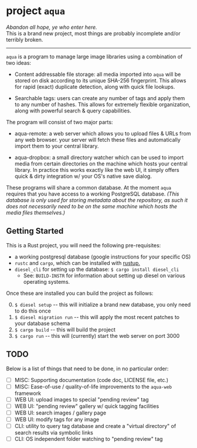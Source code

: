 # project `aqua`

_Abandon all hope, ye who enter here._  
This is a brand new project, most things are probably incomplete and/or terribly broken.

---

`aqua` is a program to manage large image libraries using a combination of two ideas:

- Content addressable file storage: all media imported into `aqua` will be stored on disk
  according to its unique SHA-256 fingerprint. This allows for rapid (exact) duplicate detection,
  along with quick file lookups.

- Searchable tags: users can create any number of tags and apply them to any number of hashes.
  This allows for extremely flexible organization, along with powerful search & query capabilities.
  
The program will consist of two major parts:

- aqua-remote: a web server which allows you to upload files & URLs from any web browser.
  your server will fetch these files and automatically import them to your central library.

- aqua-dropbox: a small directory watcher which can be used to import media from certain
  directories on the machine which hosts your central library. In practice this works exactly
  like the web UI, it simply offers quick & dirty integration w/ your OS's native save dialog.

These programs will share a common database. At the moment `aqua` requires that you have access
to a working PostgreSQL database. _(This database is only used for storing metadata about the repository,
as such it does not necessarily need to be on the same machine which hosts the media files themselves.)_



## Getting Started

This is a Rust project, you will need the following pre-requisites:

- a working postgresql database (google instructions for your specific OS)
- `rustc` and `cargo`, which can be installed with [rustup.](https://rustup.rs/)
- `diesel_cli` for setting up the database: `$ cargo install diesel_cli`
  - See: `BUILD-INSTR` for information about setting up diesel on 
    various operating systems.

Once these are installed you can build the project as follows:

0. `$ diesel setup` -- this will initialize a brand new database, you only need to do this once
0. `$ diesel migration run` -- this will apply the most recent patches to your database schema
0. `$ cargo build` -- this will build the project
0. `$ cargo run` -- this will (currently) start the web server on port 3000



## TODO

Below is a list of things that need to be done, in no particular order:

- [ ] MISC: Supporting documentation (code doc, LICENSE file, etc.)
- [ ] MISC: Ease-of-use / quality-of-life improvements to the `aqua-web` framework
- [ ] WEB UI: upload images to special "pending review" tag
- [ ] WEB UI: "pending review" gallery w/ quick tagging facilities
- [ ] WEB UI: search images / gallery page
- [ ] WEB UI: modify tags for any image
- [ ] CLI: utility to query tag database and create a "virtual directory" of search results via symbolic links
- [ ] CLI: OS independent folder watching to "pending review" tag
